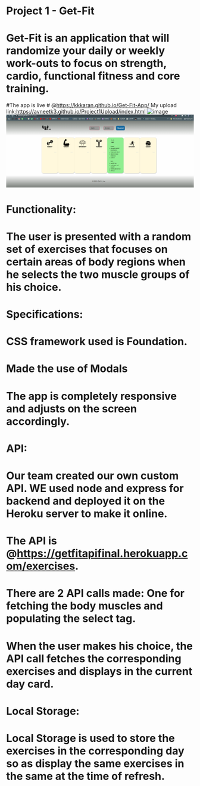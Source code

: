 # Project 1 - Get-Fit
# Get-Fit is an application that will randomize your daily or weekly work-outs to focus on strength, cardio, functional fitness and core training.

#The app is live # @https://kkkaran.github.io/Get-Fit-App/
My upload link:https://avneetk3.github.io/Project1Upload/index.html
![image](https://user-images.githubusercontent.com/92407474/144758647-1b8004ab-3ee9-492d-90cd-d11f79074e78.png)
![](assets/images/snap2.PNG)


# Functionality:
# The user is presented with a random set of exercises that focuses on certain areas of body regions when he selects the two muscle groups of his choice.

# Specifications:

# CSS framework used is Foundation.
# Made the use of Modals
# The app is completely responsive and adjusts on the screen accordingly.

# API:
# Our team created our own custom API. WE used node and express for backend and deployed it on the Heroku server to make it online.
# The API is  @https://getfitapifinal.herokuapp.com/exercises.
# There are 2 API calls made: One for fetching the body muscles and populating the select tag.
# When the user makes his choice, the API call fetches the corresponding exercises and displays in the current day card.

# Local Storage:
# Local Storage is used to store the exercises in the corresponding day so as display the same exercises in the same at the time of refresh.






